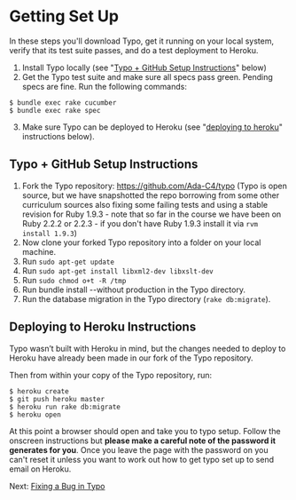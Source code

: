 # Getting Set Up

In these steps you'll download Typo, get it running on your local system, verify that its test suite passes, and do a test deployment to Heroku.

1) Install Typo locally (see "[Typo + GitHub Setup Instructions](#typo--github-setup-instructions)" below)  
2) Get the Typo test suite and make sure all specs pass green. Pending specs are fine. Run the following commands:
```
$ bundle exec rake cucumber
$ bundle exec rake spec
```
3) Make sure Typo can be deployed to Heroku (see "[deploying to heroku](#deploying-to-heroku-instructions)" instructions below).


## Typo + GitHub Setup Instructions

1. Fork the Typo repository: https://github.com/Ada-C4/typo  (Typo is open source, but we have snapshotted the repo borrowing from some other curriculum sources also fixing some failing tests and using a stable revision for Ruby 1.9.3 - note that so far in the course we have been on Ruby 2.2.2 or 2.2.3 - if you don't have Ruby 1.9.3 install it via `rvm install 1.9.3`)
2. Now clone your forked Typo repository into a folder on your local machine.
3. Run `sudo apt-get update`
4. Run `sudo apt-get install libxml2-dev libxslt-dev`
5. Run `sudo chmod o+t -R /tmp`
6. Run bundle install --without production in the Typo directory.
7. Run the database migration in the Typo directory (`rake db:migrate`).


## Deploying to Heroku Instructions

Typo wasn’t built with Heroku in mind, but the changes needed to deploy to Heroku have already been made in our fork of the Typo repository.

Then from within your copy of the Typo repository, run:

```
$ heroku create
$ git push heroku master
$ heroku run rake db:migrate
$ heroku open 
```

At this point a browser should open and take you to typo setup. Follow the onscreen instructions but **please make a careful note of the password it generates for you**.  Once you leave the page with the password on you can't reset it unless you want to work out how to get typo set up to send email on Heroku.  

Next: [Fixing a Bug in Typo](fixing-a-bug.md)
